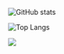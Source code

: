 <!--
**aromanro/aromanro** is a ✨ _special_ ✨ repository because its `README.md` (this file) appears on your GitHub profile.

Here are some ideas to get you started:

- 🔭 I’m currently working on ...
- 🌱 I’m currently learning ...
- 👯 I’m looking to collaborate on ...
- 🤔 I’m looking for help with ...
- 💬 Ask me about ...
- 📫 How to reach me: ...
- 😄 Pronouns: ...
- ⚡ Fun fact: ...
-->



![GitHub stats](https://github-readme-stats.vercel.app/api?username=aromanro&show_icons=true&theme=tokyonight&count_private=true)

![Top Langs](https://github-readme-stats.vercel.app/api/top-langs/?username=aromanro&theme=tokyonight&count_private=true)

![](https://visitor-badge.laobi.icu/badge?page_id=aromanro.aromanro)

